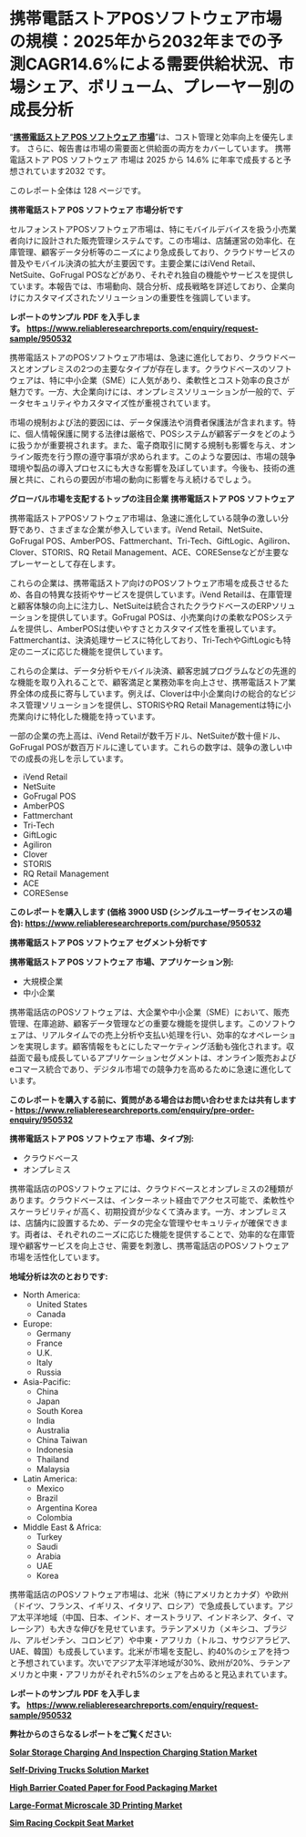 <p><h1>携帯電話ストアPOSソフトウェア市場の規模：2025年から2032年までの予測CAGR14.6%による需要供給状況、市場シェア、ボリューム、プレーヤー別の成長分析</h1></p><p>&ldquo;<strong><a href="https://www.reliableresearchreports.com/cell-phone-store-pos-software-r950532?utm_campaign=110&utm_medium=9&utm_source=Github&utm_content=ia&utm_term=13032025&utm_id=cell-phone-store-pos-software">携帯電話ストア POS ソフトウェア 市場</a></strong>&rdquo;は、コスト管理と効率向上を優先します。 さらに、報告書は市場の需要面と供給面の両方をカバーしています。 携帯電話ストア POS ソフトウェア 市場は 2025 から 14.6% に年率で成長すると予想されています2032 です。</p>
<p>このレポート全体は 128 ページです。</p>
<p><strong>携帯電話ストア POS ソフトウェア 市場分析です</strong></p>
<p><p>セルフォンストアPOSソフトウェア市場は、特にモバイルデバイスを扱う小売業者向けに設計された販売管理システムです。この市場は、店舗運営の効率化、在庫管理、顧客データ分析等のニーズにより急成長しており、クラウドサービスの普及やモバイル決済の拡大が主要因です。主要企業にはiVend Retail、NetSuite、GoFrugal POSなどがあり、それぞれ独自の機能やサービスを提供しています。本報告では、市場動向、競合分析、成長戦略を詳述しており、企業向けにカスタマイズされたソリューションの重要性を強調しています。</p></p>
<p><strong>レポートのサンプル PDF を入手します。&nbsp;<a href="https://www.reliableresearchreports.com/enquiry/request-sample/950532?utm_campaign=110&utm_medium=9&utm_source=Github&utm_content=ia&utm_term=13032025&utm_id=cell-phone-store-pos-software">https://www.reliableresearchreports.com/enquiry/request-sample/950532</a></strong></p>
<p><p>携帯電話ストアのPOSソフトウェア市場は、急速に進化しており、クラウドベースとオンプレミスの2つの主要なタイプが存在します。クラウドベースのソフトウェアは、特に中小企業（SME）に人気があり、柔軟性とコスト効率の良さが魅力です。一方、大企業向けには、オンプレミスソリューションが一般的で、データセキュリティやカスタマイズ性が重視されています。</p><p>市場の規制および法的要因には、データ保護法や消費者保護法が含まれます。特に、個人情報保護に関する法律は厳格で、POSシステムが顧客データをどのように扱うかが重要視されます。また、電子商取引に関する規制も影響を与え、オンライン販売を行う際の遵守事項が求められます。このような要因は、市場の競争環境や製品の導入プロセスにも大きな影響を及ぼしています。今後も、技術の進展と共に、これらの要因が市場の動向に影響を与え続けるでしょう。</p></p>
<p><strong>グローバル市場を支配するトップの注目企業 携帯電話ストア POS ソフトウェア</strong></p>
<p><p>携帯電話ストアPOSソフトウェア市場は、急速に進化している競争の激しい分野であり、さまざまな企業が参入しています。iVend Retail、NetSuite、GoFrugal POS、AmberPOS、Fattmerchant、Tri-Tech、GiftLogic、Agiliron、Clover、STORIS、RQ Retail Management、ACE、CORESenseなどが主要なプレーヤーとして存在します。</p><p>これらの企業は、携帯電話ストア向けのPOSソフトウェア市場を成長させるため、各自の特異な技術やサービスを提供しています。iVend Retailは、在庫管理と顧客体験の向上に注力し、NetSuiteは統合されたクラウドベースのERPソリューションを提供しています。GoFrugal POSは、小売業向けの柔軟なPOSシステムを提供し、AmberPOSは使いやすさとカスタマイズ性を重視しています。Fattmerchantは、決済処理サービスに特化しており、Tri-TechやGiftLogicも特定のニーズに応じた機能を提供しています。</p><p>これらの企業は、データ分析やモバイル決済、顧客忠誠プログラムなどの先進的な機能を取り入れることで、顧客満足と業務効率を向上させ、携帯電話ストア業界全体の成長に寄与しています。例えば、Cloverは中小企業向けの総合的なビジネス管理ソリューションを提供し、STORISやRQ Retail Managementは特に小売業向けに特化した機能を持っています。</p><p>一部の企業の売上高は、iVend Retailが数千万ドル、NetSuiteが数十億ドル、GoFrugal POSが数百万ドルに達しています。これらの数字は、競争の激しい中での成長の兆しを示しています。</p></p>
<p><ul><li>iVend Retail</li><li>NetSuite</li><li>GoFrugal POS</li><li>AmberPOS</li><li>Fattmerchant</li><li>Tri-Tech</li><li>GiftLogic</li><li>Agiliron</li><li>Clover</li><li>STORIS</li><li>RQ Retail Management</li><li>ACE</li><li>CORESense</li></ul></p>
<p><strong>このレポートを購入します (価格 3900 USD (シングルユーザーライセンスの場合):&nbsp;<a href="https://www.reliableresearchreports.com/purchase/950532?utm_campaign=110&utm_medium=9&utm_source=Github&utm_content=ia&utm_term=13032025&utm_id=cell-phone-store-pos-software">https://www.reliableresearchreports.com/purchase/950532</a></strong></p>
<p><strong>携帯電話ストア POS ソフトウェア セグメント分析です</strong></p>
<p><strong>携帯電話ストア POS ソフトウェア 市場、アプリケーション別:</strong></p>
<p><ul><li>大規模企業</li><li>中小企業</li></ul></p>
<p><p>携帯電話店のPOSソフトウェアは、大企業や中小企業（SME）において、販売管理、在庫追跡、顧客データ管理などの重要な機能を提供します。このソフトウェアは、リアルタイムでの売上分析や支払い処理を行い、効率的なオペレーションを実現します。顧客情報をもとにしたマーケティング活動も強化されます。収益面で最も成長しているアプリケーションセグメントは、オンライン販売およびeコマース統合であり、デジタル市場での競争力を高めるために急速に進化しています。</p></p>
<p><strong>このレポートを購入する前に、質問がある場合はお問い合わせまたは共有します - <a href="https://www.reliableresearchreports.com/enquiry/pre-order-enquiry/950532?utm_campaign=110&utm_medium=9&utm_source=Github&utm_content=ia&utm_term=13032025&utm_id=cell-phone-store-pos-software">https://www.reliableresearchreports.com/enquiry/pre-order-enquiry/950532</a></strong></p>
<p><strong>携帯電話ストア POS ソフトウェア 市場、タイプ別:</strong></p>
<p><ul><li>クラウドベース</li><li>オンプレミス</li></ul></p>
<p><p>携帯電話店のPOSソフトウェアには、クラウドベースとオンプレミスの2種類があります。クラウドベースは、インターネット経由でアクセス可能で、柔軟性やスケーラビリティが高く、初期投資が少なくて済みます。一方、オンプレミスは、店舗内に設置するため、データの完全な管理やセキュリティが確保できます。両者は、それぞれのニーズに応じた機能を提供することで、効率的な在庫管理や顧客サービスを向上させ、需要を刺激し、携帯電話店のPOSソフトウェア市場を活性化しています。</p></p>
<p><strong>地域分析は次のとおりです:</strong></p>
<p><ul>
    <li>
        North America:
        <ul>
            <li>United States</li>
            <li>Canada</li>
        </ul>
    </li>
    <li>
        Europe:
        <ul>
            <li>Germany</li>
            <li>France</li>
            <li>U.K.</li>
            <li>Italy</li>
            <li>Russia</li>
        </ul>
    </li>
    <li>
        Asia-Pacific:
        <ul>
            <li>China</li>
            <li>Japan</li>
            <li>South Korea</li>
            <li>India</li>
            <li>Australia</li>
            <li>China Taiwan</li>
            <li>Indonesia</li>
            <li>Thailand</li>
            <li>Malaysia</li>
        </ul>
    </li>
    <li>
        Latin America:
        <ul>
            <li>Mexico</li>
            <li>Brazil</li>
            <li>Argentina Korea</li>
            <li>Colombia</li>
        </ul>
    </li>
    <li>
        Middle East & Africa:
        <ul>
            <li>Turkey</li>
            <li>Saudi</li>
            <li>Arabia</li>
            <li>UAE</li>
            <li>Korea</li>
        </ul>
    </li>
    </ul></p>
<p><p>携帯電話店のPOSソフトウェア市場は、北米（特にアメリカとカナダ）や欧州（ドイツ、フランス、イギリス、イタリア、ロシア）で急成長しています。アジア太平洋地域（中国、日本、インド、オーストラリア、インドネシア、タイ、マレーシア）も大きな伸びを見せています。ラテンアメリカ（メキシコ、ブラジル、アルゼンチン、コロンビア）や中東・アフリカ（トルコ、サウジアラビア、UAE、韓国）も成長しています。北米が市場を支配し、約40%のシェアを持つと予想されています。次いでアジア太平洋地域が30%、欧州が20%、ラテンアメリカと中東・アフリカがそれぞれ5%のシェアを占めると見込まれています。</p></p>
<p><strong>レポートのサンプル PDF を入手します。&nbsp;<a href="https://www.reliableresearchreports.com/enquiry/request-sample/950532?utm_campaign=110&utm_medium=9&utm_source=Github&utm_content=ia&utm_term=13032025&utm_id=cell-phone-store-pos-software">https://www.reliableresearchreports.com/enquiry/request-sample/950532</a></strong></p>
<p><strong></strong></p>
<p><strong></strong></p>
<p><strong></strong></p>
<p><strong></strong></p>
<p><strong>弊社からのさらなるレポートをご覧ください:</strong></p>
<p><strong><p><a href="https://github.com/haimamuirev8/Market-Research-Report-List-1/blob/main/solar-storage-charging-and-inspection-charging-station-market.md?utm_campaign=110&utm_medium=9&utm_source=Github&utm_content=ia&utm_term=13032025&utm_id=cell-phone-store-pos-software">Solar Storage Charging And Inspection Charging Station Market</a></p><p><a href="https://github.com/giardafshaxb/Market-Research-Report-List-1/blob/main/self-driving-trucks-solution-market.md?utm_campaign=110&utm_medium=9&utm_source=Github&utm_content=ia&utm_term=13032025&utm_id=cell-phone-store-pos-software">Self-Driving Trucks Solution Market</a></p><p><a href="https://github.com/NarcisoFerry/Market-Research-Report-List-1/blob/main/high-barrier-coated-paper-for-food-packaging-market.md?utm_campaign=110&utm_medium=9&utm_source=Github&utm_content=ia&utm_term=13032025&utm_id=cell-phone-store-pos-software">High Barrier Coated Paper for Food Packaging Market</a></p><p><a href="https://github.com/naulasulakr0/Market-Research-Report-List-1/blob/main/large-format-microscale-3d-printing-market.md?utm_campaign=110&utm_medium=9&utm_source=Github&utm_content=ia&utm_term=13032025&utm_id=cell-phone-store-pos-software">Large-Format Microscale 3D Printing Market</a></p><p><a href="https://github.com/iquiseeboli/Market-Research-Report-List-1/blob/main/sim-racing-cockpit-seat-market.md?utm_campaign=110&utm_medium=9&utm_source=Github&utm_content=ia&utm_term=13032025&utm_id=cell-phone-store-pos-software">Sim Racing Cockpit Seat Market</a></p></strong></p>